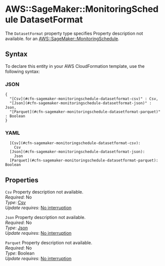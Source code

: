 # AWS::SageMaker::MonitoringSchedule DatasetFormat<a name="aws-properties-sagemaker-monitoringschedule-datasetformat"></a>

<a name="aws-properties-sagemaker-monitoringschedule-datasetformat-description"></a>The `DatasetFormat` property type specifies Property description not available\. for an [AWS::SageMaker::MonitoringSchedule](aws-resource-sagemaker-monitoringschedule.md)\.

## Syntax<a name="aws-properties-sagemaker-monitoringschedule-datasetformat-syntax"></a>

To declare this entity in your AWS CloudFormation template, use the following syntax:

### JSON<a name="aws-properties-sagemaker-monitoringschedule-datasetformat-syntax.json"></a>

```
{
  "[Csv](#cfn-sagemaker-monitoringschedule-datasetformat-csv)" : Csv,
  "[Json](#cfn-sagemaker-monitoringschedule-datasetformat-json)" : Json,
  "[Parquet](#cfn-sagemaker-monitoringschedule-datasetformat-parquet)" : Boolean
}
```

### YAML<a name="aws-properties-sagemaker-monitoringschedule-datasetformat-syntax.yaml"></a>

```
  [Csv](#cfn-sagemaker-monitoringschedule-datasetformat-csv): 
    Csv
  [Json](#cfn-sagemaker-monitoringschedule-datasetformat-json): 
    Json
  [Parquet](#cfn-sagemaker-monitoringschedule-datasetformat-parquet): Boolean
```

## Properties<a name="aws-properties-sagemaker-monitoringschedule-datasetformat-properties"></a>

`Csv`  <a name="cfn-sagemaker-monitoringschedule-datasetformat-csv"></a>
Property description not available\.  
*Required*: No  
*Type*: [Csv](aws-properties-sagemaker-monitoringschedule-csv.md)  
*Update requires*: [No interruption](https://docs.aws.amazon.com/AWSCloudFormation/latest/UserGuide/using-cfn-updating-stacks-update-behaviors.html#update-no-interrupt)

`Json`  <a name="cfn-sagemaker-monitoringschedule-datasetformat-json"></a>
Property description not available\.  
*Required*: No  
*Type*: [Json](aws-properties-sagemaker-monitoringschedule-json.md)  
*Update requires*: [No interruption](https://docs.aws.amazon.com/AWSCloudFormation/latest/UserGuide/using-cfn-updating-stacks-update-behaviors.html#update-no-interrupt)

`Parquet`  <a name="cfn-sagemaker-monitoringschedule-datasetformat-parquet"></a>
Property description not available\.  
*Required*: No  
*Type*: Boolean  
*Update requires*: [No interruption](https://docs.aws.amazon.com/AWSCloudFormation/latest/UserGuide/using-cfn-updating-stacks-update-behaviors.html#update-no-interrupt)